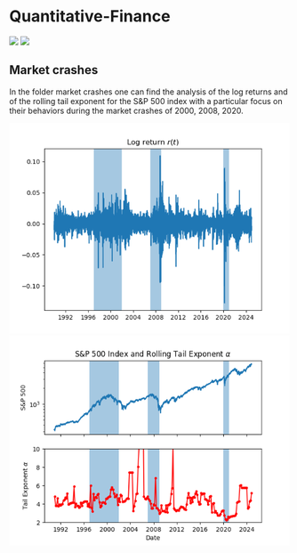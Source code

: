 # Quantitative-Finance

![](plot/test.png)
![](plot/eigval.png)

## Market crashes

In the folder market crashes one can find the analysis of the log returns and of the rolling tail exponent for the S&P 500 index with a particular focus on their behaviors during the market crashes of 2000, 2008, 2020.

![](Market_crashes/log_ret_SP500.png)
![](Market_crashes/rolling_tail_exponent.png)
